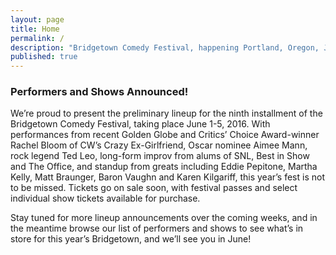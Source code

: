 ```yaml
---
layout: page
title: Home
permalink: /
description: "Bridgetown Comedy Festival, happening Portland, Oregon, June 1st-5th, 2016!"
published: true
---
```



<h3>Performers and Shows Announced!</h3>

<p>We’re proud to present the preliminary lineup for the ninth installment of the Bridgetown Comedy Festival, taking place June 1-5, 2016. With performances from recent Golden Globe and Critics’ Choice Award-winner Rachel Bloom of CW’s Crazy Ex-Girlfriend, Oscar nominee Aimee Mann, rock legend Ted Leo, long-form improv from alums of SNL, Best in Show and The Office, and standup from greats including Eddie Pepitone, Martha Kelly, Matt Braunger, Baron Vaughn and Karen Kilgariff, this year’s fest is not to be missed. Tickets go on sale soon, with festival passes and select individual show tickets available for purchase.</p>

<p>Stay tuned for more lineup announcements over the coming weeks, and in the meantime browse our list of performers and shows to see what’s in store for this year’s Bridgetown, and we’ll see you in June!</p>